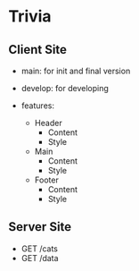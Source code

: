 # Trivia

## Client Site

- main: for init and final version

- develop: for developing

- features:
  - Header
    - Content
    - Style
  - Main
    - Content
    - Style
  - Footer
    - Content
    - Style

## Server Site

- GET /cats
- GET /data

